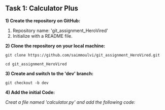 ## Task 1: Calculator Plus
**1) Create the repository on GitHub:**
1. Repository name: 'git_assignment_HeroVired'
2. Initialize with a README file.

**2) Clone the repository on your local machine:** 

`git clone https://github.com/saimmoulvi/git_assignment_HeroVired.git`

`cd git_assignment_HeroVired`

**3) Create and switch to the 'dev' branch:**

`git checkout -b dev`

**4) Add the initial Code:**

*Creat a file named 'calculator.py' and add the following code:*









